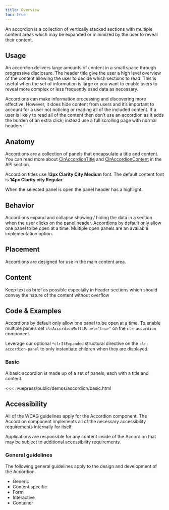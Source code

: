 ```yaml
---
title: Overview
toc: true
---
```


An accordion is a collection of vertically stacked sections with multiple content areas which may be expanded or minimized by the user to reveal their content.

## Usage

An accordion delivers large amounts of content in a small space through progressive disclosure. The header title give the user a high level overview of the content allowing the user to decide which sections to read. This is useful when the set of information is large or you want to enable users to reveal more complex or less frequently used data as necessary.

Accordions can make information processing and discovering more effective. However, it does hide content from users and it’s important to account for a user not noticing or reading all of the included content. If a user is likely to read all of the content then don’t use an accordion as it adds the burden of an extra click; instead use a full scrolling page with normal headers.

## Anatomy

Accordions are a collection of panels that encapsulate a title and content. You can read more about [ClrAccordionTitle](/components/accordion/api/#clraccordiontitle) and [ClrAccordionContent](/components/accordion/api/#clraccordioncontent) in the API section.

Accordion titles use **13px Clarity City Medium** font. The default content font is **14px Clarity city Regular**.

When the selected panel is open the panel header has a highlight.

## Behavior

Accordions expand and collapse showing / hiding the data in a section when the user clicks on the panel header. Accordions by default only allow one panel to be open at a time. Multiple open panels are an available implementation option.

## Placement

Accordions are designed for use in the main content area.

## Content

Keep text as brief as possible especially in header sections which should convey the nature of the content without overflow

## Code & Examples

Accordions by default only allow one panel to be open at a time. To enable multiple panels set `clrAccordionMultiPanel="true"` on the `clr-accordion` component.

Leverage our optional `*clrIfExpanded` structural directive on the `clr-accordion-panel` to only instantiate children when they are displayed.

### Basic

A basic accordion is made up of a set of panels, each with a title and content.

<ClrImage src="/images/components/accordion/accordion.png" />

<doc-code>
<<< .vuepress/public/demos/accordion/basic.html
</doc-code>

## Accessibility

All of the WCAG guidelines apply for the Accordion component. The Accordion component implements all of the necessary accessibility requirements internally for itself.

Applications are responsible for any content inside of the Accordion that may be subject to additional accessibility requirements.

### General guidelines

The following general guidelines apply to the design and development of the Accordion.

- Generic
- Content specific
- Form
- Interactive
- Container

